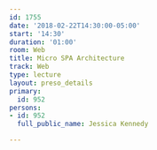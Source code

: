```yaml
---
id: 1755
date: '2018-02-22T14:30:00-05:00'
start: '14:30'
duration: '01:00'
room: Web
title: Micro SPA Architecture
track: Web
type: lecture
layout: preso_details
primary:
  id: 952
persons:
- id: 952
  full_public_name: Jessica Kennedy

---
```

